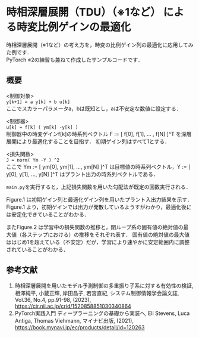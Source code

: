 # 時相深層展開（TDU）（※1など） による時変比例ゲインの最適化
時相深層展開（※1など）の考え方を，時変の比例ゲイン列の最適化に応用してみた例です．  
PyTorch ※2の練習も兼ねて作成したサンプルコードです．

## 概要
<制御対象>  
	```
		y[k+1] = a y[k] + b u[k]
	```  
ここでスカラーパラメータa，bは既知とし，aは不安定な数値に設定する．

<制御器>  
	```
		u[k] = f[k] ( ym[k] -y[k] )
	```  
制御器中の時変ゲインf[k]の時系列ベクトル F := [ f[0], f[1], ... , f[N] ]^T を深層展開により最適化することを目指す．
初期ゲイン列はすべて1とする．

<損失関数>  
	```
		J = norm( Ym -Y ) ^2
	```  
ここで Ym := [ ym[0], ym[1], ..., ym[N] ]^T は目標値の時系列ベクトル，Y := [ y[0], y[1], ..., y[N] ]^T はプラント出力の時系列ベクトルである．

`main.py`を実行すると，上記損失関数を用いた勾配法が既定の回数実行される．

Figure.1 は初期ゲイン列と最適化ゲイン列を用いたプラント入出力結果を示す．
Figure.1 より，初期ゲインでは出力が発散しているようすがわかり，最適化後には安定化できていることがわかる．

またFigure.2 は学習中の損失関数の推移と，閉ループ系の固有値の絶対値の最大値（各ステップにおける）の推移をそれぞれ表す．
固有値の絶対値の最大値ははじめ1を超えている（不安定）だが，学習により速やかに安定範囲内に調整されていることがわかる．

## 参考文献
1. 時相深層展開を用いたモデル予測制御の多重振り子系に対する有効性の検証, 相澤純平, 小蔵正輝, 岸田昌子, 若宮直紀, システム制御情報学会論文誌, Vol.36, No.4, pp.91-98, (2023), https://cir.nii.ac.jp/crid/1520858851030340864
2. PyTorch実践入門 ディープラーニングの基礎から実装へ, Eli Stevens, Luca Antiga, Thomas Viehmann, マイナビ出版, (2021), https://book.mynavi.jp/ec/products/detail/id=120263
